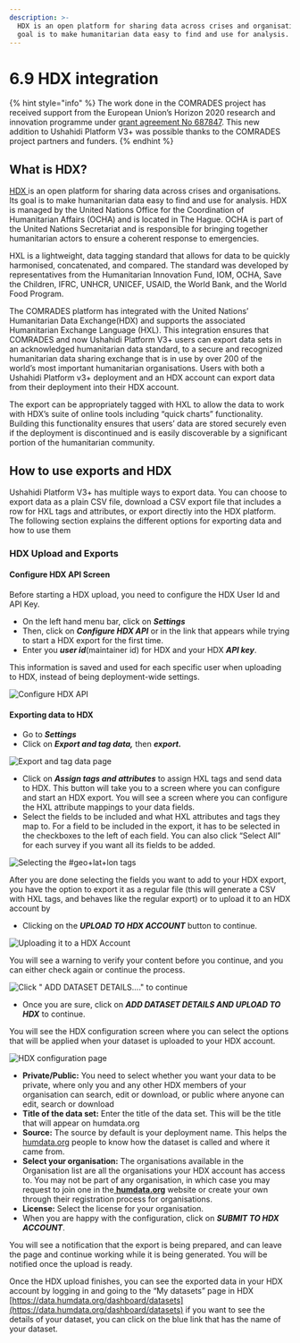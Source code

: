 ```yaml
---
description: >-
  HDX is an open platform for sharing data across crises and organisations. Its
  goal is to make humanitarian data easy to find and use for analysis.
---
```


# 6.9 HDX integration

{% hint style="info" %}
The work done in the COMRADES project has received support from the European Union’s Horizon 2020 research and innovation programme under [grant agreement No 687847](http://cordis.europa.eu/project/rcn/198819_en.html). This new addition to Ushahidi Platform V3+ was possible thanks to the COMRADES project partners and funders.
{% endhint %}

## What is HDX?

[HDX ](https://humdata.org)is an open platform for sharing data across crises and organisations. Its goal is to make humanitarian data easy to find and use for analysis. HDX is managed by the United Nations Office for the Coordination of Humanitarian Affairs \(OCHA\) and is located in The Hague. OCHA is part of the United Nations Secretariat and is responsible for bringing together humanitarian actors to ensure a coherent response to emergencies. 

HXL is a lightweight, data tagging standard that allows for data to be quickly harmonised, concatenated, and compared. The standard was developed by representatives from the Humanitarian Innovation Fund, IOM, OCHA, Save the Children, IFRC, UNHCR, UNICEF, USAID, the World Bank, and the World Food Program.

The COMRADES platform has integrated with the United Nations’ ​Humanitarian Data Exchange\(HDX\)​ and supports the associated ​Humanitarian Exchange Language \(HXL\)​. This integration ensures that COMRADES and now Ushahidi Platform V3+ users can export data sets in an acknowledged humanitarian data standard, to a secure and recognized humanitarian data sharing exchange that is in use by over 200 of the world’s most important humanitarian organisations. Users with both a Ushahidi Platform v3+ deployment and an HDX account can export data from their deployment into their HDX account. 

The export can be appropriately tagged with HXL to allow the data to work with HDX’s suite of online tools including “quick charts” functionality. Building this functionality ensures that users’ data are stored securely even if the deployment is discontinued and is easily discoverable by a significant portion of the humanitarian community.

## How to use exports and HDX

Ushahidi Platform V3+ has multiple ways to export data. You can choose to export data as a plain CSV file, download a CSV export file that includes a row for HXL tags and attributes, or export directly into the HDX platform. The following section explains the different options for exporting data and how to use them

### HDX Upload and Exports

#### Configure HDX API Screen

Before starting a HDX upload, you need to configure the HDX User Id and API Key.

* On the left hand menu bar, click on _**Settings**_
* Then, click on _**Configure HDX API**_ or in the link that appears while trying to start a HDX export for the first time. 
* Enter you _**user id**_\(maintainer id\) for HDX and your HDX _**API key**_.

This information is saved and used for each specific user when uploading to HDX, instead of being deployment-wide settings.

![Configure HDX API ](../../.gitbook/assets/screenshot_2020-04-08-settings-demo-for-developers.png)

#### Exporting data to HDX

* Go to _**Settings**_
* Click on _**Export and tag data,**_ then _**export.**_

![Export and tag data page](../../.gitbook/assets/settings_-_test254.png)

* Click on _**Assign tags and attributes**_ to assign HXL tags and send data to HDX. This button will take you to a screen where you can configure and start an HDX export. You will see a screen where you can configure the HXL attribute mappings to your data fields. 
* Select the fields to be included and what HXL attributes and tags they map to. For a field to be included in the export, it has to be selected in the checkboxes to the left of each field. You can also click “Select All” for each survey if you want all its fields to be added.

![Selecting the \#geo+lat+lon tags](../../.gitbook/assets/6_9_hdx_integration_-_ushahidi_platform_user_manual.png)

After you are done selecting the fields you want to add to your HDX export, you have the option to export it as a regular file \(this will generate a CSV with HXL tags, and behaves like the regular export\) or to upload it to an HDX account by

* Clicking on the _**UPLOAD TO HDX ACCOUNT**_ button to continue.

![Uploading it to a HDX Account](../../.gitbook/assets/6_9_hdx_integration_-_ushahidi_platform_user_manual%20%281%29.png)

You will see a warning to verify your content before you continue, and you can either check again or continue the process.

![Click &quot; ADD DATASET DETAILS....&quot;   to continue ](../../.gitbook/assets/screenshot_2020-04-08-settings-demo-for-developers-5.png)

* Once you are sure, click on _**ADD DATASET DETAILS AND UPLOAD TO HDX**_  to continue. 

You will see the HDX configuration screen where you can select the options that will be applied when your dataset is uploaded to your HDX account.

![HDX configuration page](../../.gitbook/assets/6_9_hdx_integration_-_ushahidi_platform_user_manual%20%282%29.png)

* **Private/Public:** You need to select whether you want your data to be private, where only you and any other HDX members of your organisation can search, edit or download, or public where anyone can edit, search or download
* **Title of the data set:** Enter the title of the data set. This will be the title that will appear on humdata.org
* **Source:** The source by default is your deployment name. This helps the  [humdata.org](http://humdata.org/) people to know how the dataset is called and where it came from.
* **Select your organisation:** The organisations available in the Organisation list are all the organisations your HDX account has access to. You may not be part of any organisation, in which case you may request to join one in the[ **humdata.org**](https://data.humdata.org/) website or create your own through their registration process for organisations. 
* **License:** Select the license for your organisation.
* When you are happy with the configuration, click on _**SUBMIT TO HDX ACCOUNT**_. 

You will see a notification that the export is being prepared, and can leave the page and continue working while it is being generated. You will be notified once the upload is ready.

Once the HDX upload finishes, you can see the exported data in your HDX account by logging in and going to the “My datasets” page in HDX ​[https://data.humdata.org/dashboard/datasets](https://data.humdata.org/dashboard/datasets) if you want to see the details of your dataset, you can click on the blue link that has the name of your dataset.

